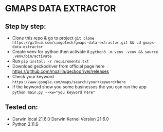 # GMAPS DATA EXTRACTOR

## Step by step:
- Clone this repo & go to project `git clone https://github.com/singotech/gmaps-data-extractor.git && cd gmaps-data-extractor`
- Create venv for python then activate it `python3 -m venv .venv && source .venv/bin/activate`
- Run `pip install -r requirements.txt`
- Download geckodriver from official page here
    https://github.com/mozilla/geckodriver/releases
- Check your keyword
    `https://www.google.com/maps/search/your+keyword+here`
- If the keyword show you some businesses the you can run the app `python main.py --kw="you keyword here"`

## Tested on:
- Darwin local 21.6.0 Darwin Kernel Version 21.6.0
- Python 3.11.6
